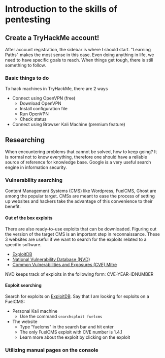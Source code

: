 # Introduction to the skills of pentesting

## Create a TryHackMe account!
After account registration, the sidebar is where I should start. "Learning Paths" makes the most sense in this case. Even doing anything in life, we need to have specific goals to reach. When things get tough, there is still something to follow. 

### Basic things to do
To hack machines in TryHackMe, there are 2 ways
- Connect using OpenVPN (free)
  - Download OpenVPN
  - Install configuration file
  - Run OpenVPN
  - Check status
- Connect using Browser Kali Machine (premium feature)

## Researching 
When encountering problems that cannot be solved, how to keep going?
It is normal not to know everything, therefore one should have a reliable source of reference for knowledge base.
Google is a very useful search engine in information security.

### Vulnerability searching
Content Management Systems (CMS) like Wordpress, FuelCMS, Ghost are among the popular target. CMSs are meant to ease the process of setting up websites and hackers take the advantage of this convenience to their benefit.

#### Out of the box exploits
There are also ready-to-use exploits that can be downloaded. Figuring out the version of the target CMS is an important step in reconnaissance.
These 3 websites are useful if we want to search for the exploits related to a specific software.
- [ExploitDB](https://www.exploit-db.com/)
- [National Vulnerability Database (NVD)](https://nvd.nist.gov/vuln/search)
- [Common Vulnerabilities and Exposures (CVE) Mitre](https://cve.mitre.org/)

NVD keeps track of exploits in the following form:
CVE-YEAR-IDNUMBER

#### Exploit searching 
Search for exploits on [ExploitDB](https://www.exploit-db.com/). Say that I am looking for exploits on a FuelCMS:
- Personal Kali machine
  - Use the command `searchsploit fuelcms`
- The website
  - Type "fuelcms" in the search bar and hit enter
  - The only FuelCMS exploit with CVE number is 1.4.1
  - Learn more about the exploit by clicking on the exploit

### Utilizing manual pages on the console
